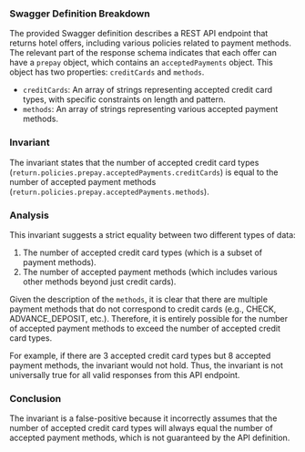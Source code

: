 ### Swagger Definition Breakdown
The provided Swagger definition describes a REST API endpoint that returns hotel offers, including various policies related to payment methods. The relevant part of the response schema indicates that each offer can have a `prepay` object, which contains an `acceptedPayments` object. This object has two properties: `creditCards` and `methods`. 

- `creditCards`: An array of strings representing accepted credit card types, with specific constraints on length and pattern.
- `methods`: An array of strings representing various accepted payment methods.

### Invariant
The invariant states that the number of accepted credit card types (`return.policies.prepay.acceptedPayments.creditCards`) is equal to the number of accepted payment methods (`return.policies.prepay.acceptedPayments.methods`). 

### Analysis
This invariant suggests a strict equality between two different types of data:
1. The number of accepted credit card types (which is a subset of payment methods).
2. The number of accepted payment methods (which includes various other methods beyond just credit cards).

Given the description of the `methods`, it is clear that there are multiple payment methods that do not correspond to credit cards (e.g., CHECK, ADVANCE_DEPOSIT, etc.). Therefore, it is entirely possible for the number of accepted payment methods to exceed the number of accepted credit card types. 

For example, if there are 3 accepted credit card types but 8 accepted payment methods, the invariant would not hold. Thus, the invariant is not universally true for all valid responses from this API endpoint.

### Conclusion
The invariant is a false-positive because it incorrectly assumes that the number of accepted credit card types will always equal the number of accepted payment methods, which is not guaranteed by the API definition.
